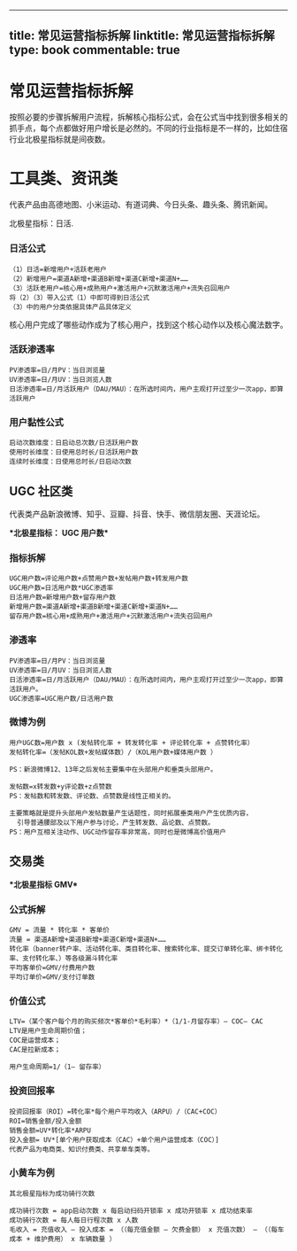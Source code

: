 
---
title: 常见运营指标拆解
linktitle: 常见运营指标拆解
type: book
commentable: true
---

# 常见运营指标拆解

按照必要的步骤拆解用户流程，拆解核心指标公式，会在公式当中找到很多相关的抓手点，每个点都做好用户增长是必然的。不同的行业指标是不一样的，比如住宿行业北极星指标就是间夜数。

# 工具类、资讯类

代表产品由高德地图、小米运动、有道词典、今日头条、趣头条、腾讯新闻。

北极星指标：日活.

### 日活公式

```
（1）日活=新增用户+活跃老用户
（2）新增用户=渠道A新增+渠道B新增+渠道C新增+渠道N+……
（3）活跃老用户=核心用+成熟用户+激活用户+沉默激活用户+流失召回用户
将（2）（3）带入公式（1）中即可得到日活公式
（3）中的用户分类依据具体产品具体定义
```

核心用户完成了哪些动作成为了核心用户，找到这个核心动作以及核心魔法数字。

### 活跃渗透率

```
PV渗透率=日/月PV：当日浏览量
UV渗透率=日/月UV：当日浏览人数
日活渗透率=日/月活跃用户（DAU/MAU）：在所选时间内，用户主观打开过至少一次app，即算活跃用户
```

### 用户黏性公式

```
启动次数维度：日启动总次数/日活跃用户数
使用时长维度：日使用总时长/日活跃用户数
连续时长维度：日使用总时长/日启动次数
```

## UGC 社区类

代表类产品新浪微博、知乎、豆瓣、抖音、快手、微信朋友圈、天涯论坛。

**\*北极星指标： UGC 用户数\***

### 指标拆解

```
UGC用户数=评论用户数+点赞用户数+发帖用户数+转发用户数
UGC用户数=日活用户数*UGC渗透率
日活用户数=新增用户数+留存用户数
新增用户数=渠道A新增+渠道B新增+渠道C新增+渠道N+……
留存用户数=核心用+成熟用户+激活用户+沉默激活用户+流失召回用户
```

### 渗透率

```
PV渗透率=日/月PV：当日浏览量
UV渗透率=日/月UV：当日浏览人数
日活渗透率=日/月活跃用户（DAU/MAU）：在所选时间内，用户主观打开过至少一次app，即算活跃用户。
UGC渗透率=UGC用户数/日活用户数
```

### 微博为例

```
用户UGC数=用户数 x (发帖转化率 + 转发转化率 + 评论转化率 + 点赞转化率）
发帖转化率=（发帖KOL数+发帖媒体数）/（KOL用户数+媒体用户数 ）

PS：新浪微博12、13年之后发帖主要集中在头部用户和垂类头部用户。

发帖数=x转发数+y评论数+z点赞数
PS：发帖数和转发数、评论数、点赞数是线性正相关的。

主要策略就是提升头部用户发帖数量产生话题性，同时拓展垂类用户产生优质内容，
  引导普通腰部及以下用户参与讨论，产生转发数、品论数、点赞数。
PS：用户互相关注动作、UGC动作留存率非常高，同时也是微博高价值用户
```

## 交易类

**\*北极星指标 GMV\***

### 公式拆解

```
GMV = 流量 * 转化率 * 客单价
流量 = 渠道A新增+渠道B新增+渠道C新增+渠道N+……
转化率（banner转户率、活动转化率、类目转化率、搜索转化率、提交订单转化率、绑卡转化率、支付转化率、）等各级漏斗转化率
平均客单价=GMV/付费用户数
平均订单价=GMV/支付订单数
```

### 价值公式

```
LTV=（某个客户每个月的购买频次*客单价*毛利率）*（1/1-月留存率）— COC— CAC
LTV是用户生命周期价值；
COC是运营成本；
CAC是拉新成本；

用户生命周期=1/（1— 留存率）
```

### 投资回报率

```
投资回报率（ROI）=转化率*每个用户平均收入（ARPU）/（CAC+COC）
ROI=销售金额/投入金额
销售金额=UV*转化率*ARPU
投入金额= UV*[单个用户获取成本（CAC）+单个用户运营成本（COC）]
代表产品为电商类、知识付费类、共享单车类等。
```

### 小黄车为例

```
其北极星指标为成功骑行次数

成功骑行次数 = app启动次数 x 每启动扫码开锁率 x 成功开锁率 x 成功结束率
成功骑行次数 = 每人每日行程次数 x 人数
毛收入 = 充值收入 – 投入成本 = （（每充值金额 – 欠费金额） x 充值次数） – （（每车成本 + 维护费用） x 车辆数量 ）
```

    